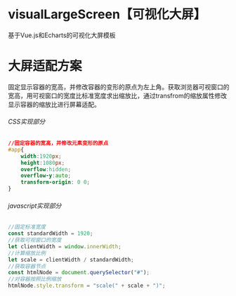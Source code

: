 # visualLargeScreen【可视化大屏】
基于Vue.js和Echarts的可视化大屏模板

# 大屏适配方案

固定显示容器的宽高，并修改容器的变形的原点为左上角。获取浏览器可视窗口的宽高，用可视窗口的宽度比标准宽度求出缩放比，通过transfrom的缩放属性修改显示容器的缩放比进行屏幕适配。

###### CSS实现部分 

```CSS
//固定容器的宽高，并修改元素变形的原点
#app{
    width:1920px;
    height:1080px;
    overflow:hidden;
    overflow-y:auto;
    transform-origin: 0 0;
}
```
###### javascript实现部分 

```javascript
//固定标准宽度
const standardWidth = 1920;
//获取可视窗口的宽度
let clientWidth = window.innerWidth;
//计算缩放比例
let scale = clientWidth / standardWidth;
//获取容器节点
const htmlNode = document.querySelector("#");
//对容器按照比例缩放
htmlNode.style.transform = "scale(" + scale + ")";
```